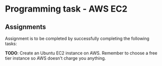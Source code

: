# Programming task - AWS EC2

## Assignments
Assignment is to be completed by successfully completing the following tasks:

**TODO**: Create an Ubuntu EC2 instance on AWS. Remember to choose a free tier instance so AWS doesn't charge you anything.